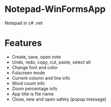 # Notepad-WinFormsApp
Notepad in c# .net

# Features

- Create, save, open note
- Undo, redo, copy, cut, paste, select all
- Change font and color
- Fulscreen mode
- Current column and line info
- Word count info
- Zoom percentage info
- App title is file name
- Close, new and open safety (popup message)
